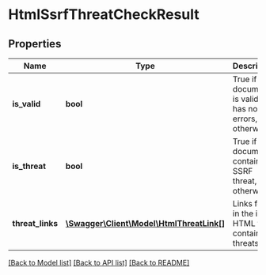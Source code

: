 # HtmlSsrfThreatCheckResult

## Properties
Name | Type | Description | Notes
------------ | ------------- | ------------- | -------------
**is_valid** | **bool** | True if the document is valid and has no errors, false otherwise | [optional] 
**is_threat** | **bool** | True if the document contains an SSRF threat, false otherwise | [optional] 
**threat_links** | [**\Swagger\Client\Model\HtmlThreatLink[]**](HtmlThreatLink.md) | Links found in the input HTML that contains threats | [optional] 

[[Back to Model list]](../README.md#documentation-for-models) [[Back to API list]](../README.md#documentation-for-api-endpoints) [[Back to README]](../README.md)


